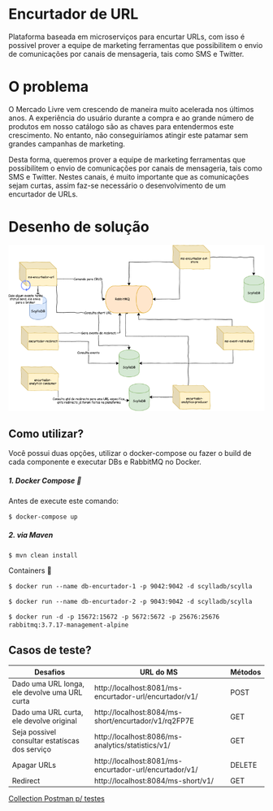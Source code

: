 #   Encurtador de URL

Plataforma baseada em microserviços para encurtar URLs, com isso é possivel prover a equipe de marketing ferramentas que possibilitem o envio de comunicações por canais de mensageria, tais como SMS e Twitter.

# O problema

O Mercado Livre vem crescendo de maneira muito acelerada nos últimos anos. A experiência do usuário durante a compra e ao grande número de produtos em nosso catálogo são as chaves para entendermos este crescimento. No entanto, não conseguiríamos atingir este patamar sem grandes campanhas de marketing.

Desta forma, queremos prover a equipe de marketing ferramentas que possibilitem o envio de comunicações por canais de mensageria, tais como SMS e Twitter. Nestes canais, é muito importante que as comunicações sejam curtas, assim faz-se necessário o desenvolvimento de um encurtador de URLs.

#  Desenho de solução

![Alt Text](https://github.com/jmaciel33/encurtador-url/blob/master/Encurtador%20URL.png)

 
## Como utilizar?
 
Você possui duas opções, utilizar o docker-compose ou fazer o build de cada componente e executar DBs e RabbitMQ no Docker.

##### 1. Docker Compose :whale:

Antes de execute este comando:

```
$ docker-compose up
```

##### 2. via Maven

```
$ mvn clean install  
```

Containers :whale: 

```
$ docker run --name db-encurtador-1 -p 9042:9042 -d scylladb/scylla  
```
```
$ docker run --name db-encurtador-2 -p 9043:9042 -d scylladb/scylla 
```
```
$ docker run -d -p 15672:15672 -p 5672:5672 -p 25676:25676 rabbitmq:3.7.17-management-alpine  
```



## Casos de teste?


| Desafios  |  URL do MS  | Métodos |
| ------------------- | ------------------- |------------------- |
|  Dado uma URL longa, ele devolve uma URL curta |  http://localhost:8081/ms-encurtador-url/encurtador/v1/ | POST |
|  Dado uma URL curta, ele devolve  original |  http://localhost:8084/ms-short/encurtador/v1/rq2FP7E | GET |
|  Seja possivel consultar estatíscas dos serviço |  http://localhost:8086/ms-analytics/statistics/v1/ | GET |
|  Apagar URLs  |  http://localhost:8081/ms-encurtador-url/encurtador/v1/ | DELETE |
|  Redirect |  http://localhost:8084/ms-short/v1/| GET |

  [Collection Postman p/ testes](https://github.com/jmaciel33/encurtador-url/blob/master/Encurtador%20URLs.postman_collection.json)



